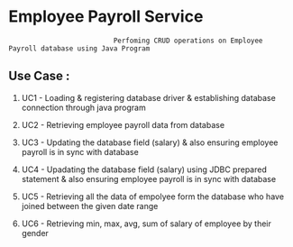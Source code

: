 # Employee Payroll Service 
                              Perfoming CRUD operations on Employee Payroll database using Java Program

## Use Case :

1)  UC1 - Loading & registering database driver & establishing database connection through java program

2)  UC2 - Retrieving employee payroll data from database

3)  UC3 - Updating the database field (salary) & also ensuring employee payroll is in sync with database

4)  UC4 - Upadating the database field (salary) using JDBC prepared statement & also ensuring employee payroll is in sync with database

5)  UC5 - Retrieving all the data of empolyee form the database who have joined between the given date range 

6)  UC6 - Retrieving min, max, avg, sum of salary of employee by their gender 
